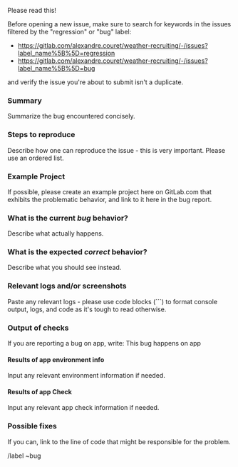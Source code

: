 Please read this!

Before opening a new issue, make sure to search for keywords in the issues
filtered by the "regression" or "bug" label:

- https://gitlab.com/alexandre.couret/weather-recruiting/-/issues?label_name%5B%5D=regression
- https://gitlab.com/alexandre.couret/weather-recruiting/-/issues?label_name%5B%5D=bug

and verify the issue you're about to submit isn't a duplicate.

### Summary

Summarize the bug encountered concisely.

### Steps to reproduce

Describe how one can reproduce the issue - this is very important. Please use an ordered list.

### Example Project

If possible, please create an example project here on GitLab.com that exhibits the problematic 
behavior, and link to it here in the bug report.

### What is the current *bug* behavior?

 Describe what actually happens.

### What is the expected *correct* behavior?

Describe what you should see instead.

### Relevant logs and/or screenshots

Paste any relevant logs - please use code blocks (```) to format console output, logs, and code
 as it's tough to read otherwise.

### Output of checks

If you are reporting a bug on app, write: This bug happens on app

#### Results of app environment info

Input any relevant environment information if needed.

#### Results of app Check

Input any relevant app check information if needed.

### Possible fixes

If you can, link to the line of code that might be responsible for the problem.

/label ~bug
